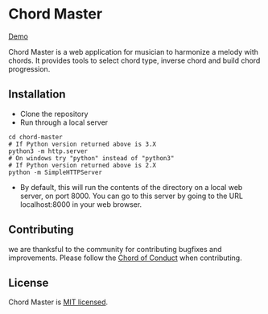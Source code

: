 # Chord Master

[Demo](https://fanzhangg.github.io/chord-master/)

Chord Master is a web application for musician to harmonize a melody with chords. It provides tools to select chord type, inverse chord and build chord progression.

## Installation

- Clone the repository
- Run through a local server
```shell
cd chord-master
# If Python version returned above is 3.X
python3 -m http.server
# On windows try "python" instead of "python3"
# If Python version returned above is 2.X
python -m SimpleHTTPServer
```
- By default, this will run the contents of the directory on a local web server, on port 8000. You can go to this server by going to the URL localhost:8000 in your web browser. 

## Contributing
we are thanksful to the community for contributing bugfixes and improvements. Please follow the [Chord of Conduct](./CODE_OF_CONDUCT.md) when contributing.

## License

Chord Master is [MIT licensed](./LICENSE).

